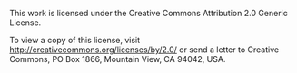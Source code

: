 This work is licensed under the Creative Commons Attribution 2.0 Generic License. 

To view a copy of this license, visit http://creativecommons.org/licenses/by/2.0/ or send a letter to 
Creative Commons, PO Box 1866, Mountain View, CA 94042, USA.
